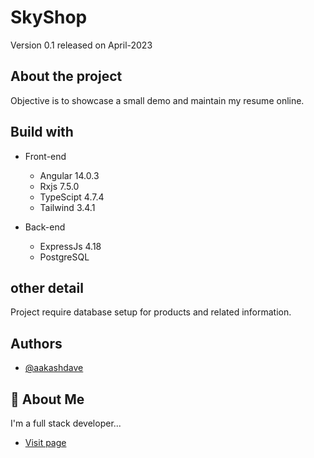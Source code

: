 
# SkyShop

Version 0.1 released on April-2023

## About the project

Objective is to showcase a small demo and maintain my resume online.

## Build with ##

* Front-end
    *  Angular 14.0.3
    *  Rxjs 7.5.0
    *  TypeScipt 4.7.4
    *  Tailwind 3.4.1

* Back-end
    *  ExpressJs 4.18
    *  PostgreSQL

## other detail

Project require database setup for products and related information.

## Authors

- [@aakashdave](https://www.github.com/aakash-dave)


## 🚀 About Me
I'm a full stack developer...

- [Visit page](https://aakash-dave.netlify.app/)
